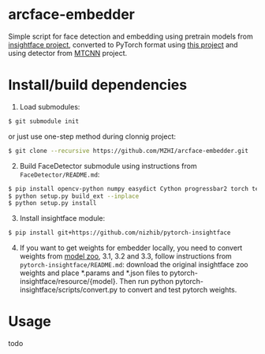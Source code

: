 # arcface-embedder
Simple script for face detection and embedding using pretrain models from [insightface project](https://github.com/deepinsight/insightface.git), converted to PyTorch format using [this project](https://github.com/nizhib/pytorch-insightface.git) and using detector from [MTCNN](https://github.com/faciallab/FaceDetector.git) project.


# Install/build dependencies
1. Load submodules:
```sh
$ git submodule init
```
or just use one-step method during clonnig project:
```sh
$ git clone --recursive https://github.com/MZHI/arcface-embedder.git
```

2. Build FaceDetector submodule using instructions from `FaceDetector/README.md`:
```sh
$ pip install opencv-python numpy easydict Cython progressbar2 torch tensorboardX
$ python setup.py build_ext --inplace
$ python setup.py install
```

3. Install insightface module:
```sh
$ pip install git+https://github.com/nizhib/pytorch-insightface
```

4. If you want to get weights for embedder locally, you need to convert weights from [model zoo](https://github.com/deepinsight/insightface/wiki/Model-Zoo), 3.1, 3.2 and 3.3, follow instructions from `pytorch-insightface/README.md`: download the original insightface zoo weights and place *.params and *.json files to pytorch-insightface/resource/{model}.
Then run python pytorch-insightface/scripts/convert.py to convert and test pytorch weights.

# Usage
todo
